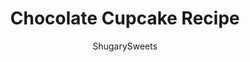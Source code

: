 ---
layout: ../../layouts/MarkdownPostLayout.astro
title: Chocolate Cupcake Recipe
author: ShugarySweets
pubDate: 2018-11-19
description: "This rich and fudgy Chocolate Cupcake is my go-to recipe for super moist and flavorful chocolate cupcakes! Topped with chocolate or vanilla buttercream frosting, the taste is incredible!"
image_url: https://www.shugarysweets.com/wp-content/uploads/2021/04/chocolate-cupcake-facebook.jpg
tags: ["Cupcake","American"]
calories: 342
protein: 4
carbohydrates: 47
fats: 16
fiber: 2
ingredients: ["4 oz bittersweet chocolate squares, chopped","2/3 cup unsweetened cocoa powder","1 1/2 cups hot brewed coffee","1 3/4 cup granulated sugar","1 1/2 cup all-purpose flour","1 teaspoon kosher salt","1 teaspoon baking soda","1 teaspoon baking powder","1 teaspoon vanilla extract","3 large eggs","1/2 cup vegetable oil","1/4 cup buttermilk","1 cup unsalted butter, softened","4 1/2 cups powdered sugar","1/3 cup milk","3/4 cup unsweetened cocoa powder","3 Tablespoons chocolate syrup"]
serves: 24
time: "40 minutes"
prepTime: "20 minutes"
instructions: ["Preheat oven to 350 degree F. Prepare cupcake tin with cupcake liners. Set aside.","In a large mixing bowl, add chopped chocolate and cocoa powder. Pour hot coffee over both, then stir until chocolate is melted.","Add sugar, flour, kosher salt, baking soda and baking powder. Add in vanilla extract, eggs, vegetable oil, and buttermilk. Beat for about 4 minutes, scraping down the sides of the mixing bowl several times (and the bottom too to make sure the chocolate doesn't settle).","The batter will be thin, that's okay! Using a large cookie scoop, spoon batter into prepared cupcake tins, about 2/3 full. Bake for 18-20 minutes, until a toothpick in the center comes out clean, or the cupcake springs back from a touch of your finger. Remove and cool completely on wire rack.","Beat butter in large mixing bowl for 3-5 minutes, until pale in color and fluffy. Add in powdered sugar, milk, and cocoa powder. Beat an additional 3-5 minutes until fluffy. Slowly add in chocolate syrup, beating until smooth.","Pipe frosting onto cupcakes and enjoy!"]
nutrition: ["342 calories","47 grams carbohydrates","44 milligrams cholesterol","16 grams fat","2 grams fiber","4 grams protein","7 grams saturated fat","145 milligrams sodium","36 grams sugar","0 grams trans fat","8 grams unsaturated fat"]
---